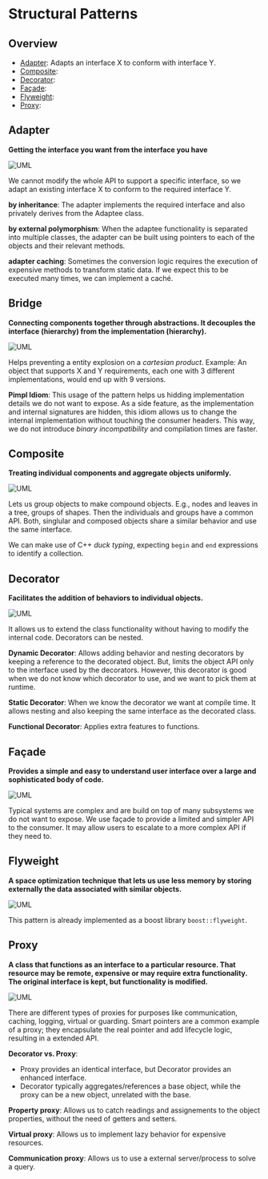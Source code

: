 # Structural Patterns

## Overview

- [Adapter](#adapter): Adapts an interface X to conform with interface Y.
- [Composite](#composite):
- [Decorator](#decorator):
- [Façade](#façade):
- [Flyweight](#flyweight):
- [Proxy](#proxy):


## Adapter

**Getting the interface you want from the interface you have**

![UML](adapter/UML.png)


We cannot modify the whole API to support a specific interface, so we adapt an existing interface X to conform to the required interface Y.

**by inheritance**: The adapter implements the required interface and also privately derives from the Adaptee class.

**by external polymorphism**: When the adaptee functionality is separated into multiple classes, the adapter can be built using pointers to each of the objects and their relevant methods.

**adapter caching**: Sometimes the conversion logic requires the execution of expensive methods to transform static data. If we expect this to be executed many times, we can implement a caché.


## Bridge

**Connecting components together through abstractions. It decouples the interface (hierarchy) from the implementation (hierarchy).**

![UML](bridge/UML.png)

Helps preventing a entity explosion on a *cartesian product*. Example: An object that supports X and Y requirements, each one with 3 different implementations, would end up with 9 versions.

**Pimpl Idiom**: This usage of the pattern helps us hidding implementation details we do not want to expose. As a side feature, as the implementation and internal signatures are hidden, this idiom allows us to change the internal implementation without touching the consumer headers. This way, we do not introduce _binary incompatibility_ and compilation times are faster.


## Composite

**Treating individual components and aggregate objects uniformly.**

![UML](composite/UML.png)

Lets us group objects to make compound objects. E.g., nodes and leaves in a tree, groups of shapes. Then the individuals and groups have a common API. Both, singlular and composed objects share a similar behavior and use the same interface.

We can make use of C++ *duck typing*, expecting `begin` and `end` expressions to identify a collection.


## Decorator

**Facilitates the addition of behaviors to individual objects.**

![UML](decorator/UML.png)

It allows us to extend the class functionality without having to modify the internal code. Decorators can be nested.

**Dynamic Decorator**: Allows adding behavior and nesting decorators by keeping a reference to the decorated object. But, limits the object API only to the interface used by the decorators. However, this decorator is good when we do not know which decorator to use, and we want to pick them at runtime.

**Static Decorator**: When we know the decorator we want at compile time. It allows nesting and also keeping the same interface as the decorated class.

**Functional Decorator**: Applies extra features to functions.


## Façade

**Provides a simple and easy to understand user interface over a large and sophisticated body of code.**

![UML](facade/UML.png)

Typical systems are complex and are build on top of many subsystems we do not want to expose. We use façade to provide a limited and simpler API to the consumer. It may allow users to escalate to a more complex API if they need to.


## Flyweight

**A space optimization technique that lets us use less memory by storing externally the data associated with similar objects.**

![UML](flyweight/UML.png)

This pattern is already implemented as a boost library `boost::flyweight`.


## Proxy

**A class that functions as an interface to a particular resource. That resource may be remote, expensive or may require extra functionality. The original interface is kept, but functionality is modified.**

![UML](proxy/UML.png)

There are different types of proxies for purposes like communication, caching, logging, virtual or guarding. Smart pointers are a common example of a proxy; they encapsulate the real pointer and add lifecycle logic, resulting in a extended API.

**Decorator vs. Proxy**:

- Proxy provides an identical interface, but Decorator provides an enhanced interface. 
- Decorator typically aggregates/references a base object, while the proxy can be a new object, unrelated with the base.

**Property proxy**: Allows us to catch readings and assignements to the object properties, without the need of getters and setters.

**Virtual proxy**: Allows us to implement lazy behavior for expensive resources.

**Communication proxy**: Allows us to use a external server/process to solve a query.


